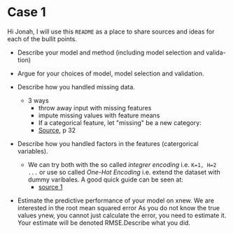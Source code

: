 # Case 1

Hi Jonah, I will use this `README` as a place to share sources and ideas for each of the bullit points. 



* Describe your model and method (including model selection and valida-
tion)


* Argue for your choices of model, model selection and validation.

* Describe how you handled missing data.
    * 3 ways 
       * throw away input with missing features 
       * impute missing values with feature means 
       * If a categorical feature, let "missing" be a new category: 
       * [Source](https://davidrosenberg.github.io/mlcourse/Archive/2017Fall/Lectures/10a.trees.pdf), p 32

* Describe how you handled factors in the features (catergorical variables).
  * We can try both with the so called *integrer encoding* i.e. `K=1, H=2 ...` or use so called *One-Hot Encoding* i.e. extend the dataset with dummy varibales. A good quick guide can be seen at:
    * [source 1](https://machinelearningmastery.com/why-one-hot-encode-data-in-machine-learning/)

* Estimate the predictive performance of your model on xnew. We are interested in the root mean squared error 
As you do not know the true values ynew, you cannot just calculate the
error, you need to estimate it. Your estimate will be denoted RMSE.Describe what you did.
